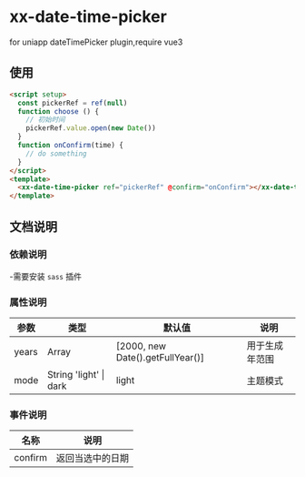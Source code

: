 # xx-date-time-picker
for uniapp dateTimePicker plugin,require vue3

## 使用

```html
<script setup>
  const pickerRef = ref(null)
  function choose () {
    // 初始时间
    pickerRef.value.open(new Date())
  }
  function onConfirm(time) {
    // do something
  }
</script>
<template>
  <xx-date-time-picker ref="pickerRef" @confirm="onConfirm"></xx-date-time-picker>
</template>

```
## 文档说明
### 依赖说明
-需要安装 `sass` 插件
### 属性说明
| 参数 |  类型  | 默认值 | 说明 |
|------|--------|-------|------|
|years| Array | [2000, new Date().getFullYear()] | 用于生成年范围|
|mode| String 'light' \| dark | light| 主题模式|
### 事件说明
|名称|说明|
|----|----|
|confirm| 返回当选中的日期|